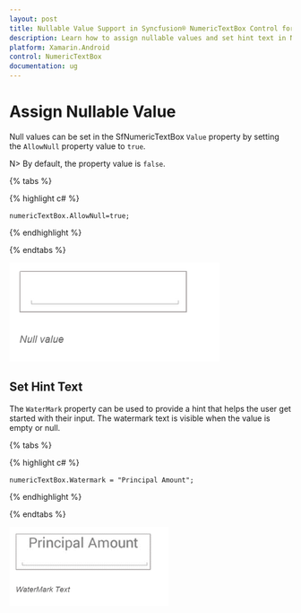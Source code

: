 ```yaml
---
layout: post
title: Nullable Value Support in Syncfusion® NumericTextBox Control for Xamarin.Android
description: Learn how to assign nullable values and set hint text in NumericTextBox control for Xamarin.Android.
platform: Xamarin.Android
control: NumericTextBox
documentation: ug
---
```

# Assign Nullable Value

Null values can be set in the SfNumericTextBox `Value` property by setting the `AllowNull` property value to `true`.

N> By default, the property value is `false`.

{% tabs %}

{% highlight c# %}

	numericTextBox.AllowNull=true;

{% endhighlight %}

{% endtabs %}

![NumericTextBox with AllowNull enabled](images/AllowNull.png)
## Set Hint Text

The `WaterMark` property can be used to provide a hint that helps the user get started with their input. The watermark text is visible when the value is empty or null.

{% tabs %}

{% highlight c# %}

	numericTextBox.Watermark = "Principal Amount";
	
{% endhighlight %}

{% endtabs %}

![NumericTextBox with Watermark](images/WaterMark.png)
